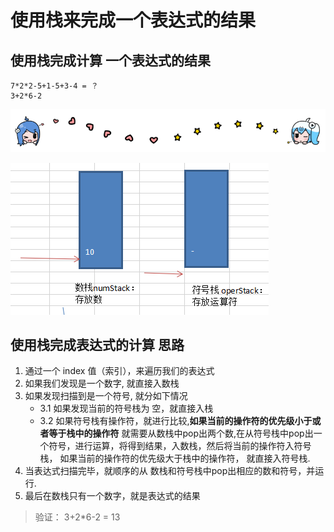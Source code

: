 
# 使用栈来完成一个表达式的结果
## 使用栈完成计算 一个表达式的结果 
```
7*2*2-5+1-5+3-4 = ？
3+2*6-2
```


![哔哩哔哩动画](../img/bilibili_line.png)



![img](../img/QQ截图20210220134231.png)

## 使用栈完成表达式的计算 思路
1. 通过一个 index  值（索引），来遍历我们的表达式
2. 如果我们发现是一个数字, 就直接入数栈
3. 如果发现扫描到是一个符号,  就分如下情况
    - 3.1 如果发现当前的符号栈为 空，就直接入栈
    - 3.2 如果符号栈有操作符，就进行比较,**如果当前的操作符的优先级小于或者等于栈中的操作符** 就需要从数栈中pop出两个数,在从符号栈中pop出一个符号，进行运算，将得到结果，入数栈，然后将当前的操作符入符号栈， 如果当前的操作符的优先级大于栈中的操作符， 就直接入符号栈.
4. 当表达式扫描完毕，就顺序的从 数栈和符号栈中pop出相应的数和符号，并运行.
5. 最后在数栈只有一个数字，就是表达式的结果

>验证： 3+2*6-2 = 13 




